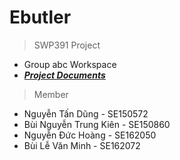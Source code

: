 # Ebutler
>SWP391 Project </br>
* Group abc Workspace </br>
* ***[Project Documents](https://drive.google.com/drive/u/1/folders/1WTBuWvcq7K1fZ2wkgy0ZsyfZYTdia6dV)*** </br>
>Member
* Nguyễn Tấn Dũng - SE150572
* Bùi Nguyễn Trung Kiên - SE150860
* Nguyễn Đức Hoàng - SE162050
* Bùi Lễ Văn Minh - SE162072
